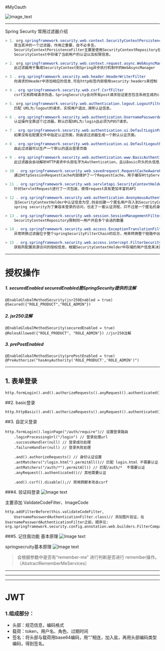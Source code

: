 #MyOauth

![image_text](https://img2018.cnblogs.com/blog/1580998/202001/1580998-20200106131330689-2043178712.png)

---
Spring Security 常用过滤器介绍
~~~ JAVA
> 1. org.springframework.security.web.context.SecurityContextPersistenceFilter
    首当其冲的一个过滤器，作用之重要，自不必多言。
    SecurityContextPersistenceFilter主要是使用SecurityContextRepository在session中保存或更新一个SecurityContext，并将SecurityContext给以后的过滤器使用，来为后续filter建立所需的上下文。
    SecurityContext中存储了当前用户的认证以及权限信息。

> 2. org.springframework.security.web.context.request.async.WebAsyncManagerIntegrationFilter
    此过滤器用于集成SecurityContext到Spring异步执行机制中的WebAsyncManager

> 3 . org.springframework.security.web.header.HeaderWriterFilter
    向请求的Header中添加相应的信息,可在http标签内部使用security:headers来控制

> 4 . org.springframework.security.web.csrf.CsrfFilter
    csrf又称跨域请求伪造，SpringSecurity会对所有post请求验证是否包含系统生成的csrf的token信息，如果不包含，则报错。起到防止csrf攻击的效果。

> 5. org.springframework.security.web.authentication.logout.LogoutFilter
    匹配 URL为/logout的请求，实现用户退出,清除认证信息。

> 6 . org.springframework.security.web.authentication.UsernamePasswordAuthenticationFilter
    认证操作全靠这个过滤器，默认匹配URL为/login且必须为POST请求。

> 7 . org.springframework.security.web.authentication.ui.DefaultLoginPageGeneratingFilter
    如果没有在配置文件中指定认证页面，则由该过滤器生成一个默认认证页面。

> 8 . org.springframework.security.web.authentication.ui.DefaultLogoutPageGeneratingFilter
    由此过滤器可以生产一个默认的退出登录页面

> 9 . org.springframework.security.web.authentication.www.BasicAuthenticationFilter
    此过滤器会自动解析HTTP请求中头部名字为Authentication，且以Basic开头的头信息。

> 10 . org.springframework.security.web.savedrequest.RequestCacheAwareFilter
    通过HttpSessionRequestCache内部维护了一个RequestCache，用于缓存HttpServletRequest

> 11 . org.springframework.security.web.servletapi.SecurityContextHolderAwareRequestFilter
    针对ServletRequest进行了一次包装，使得request具有更加丰富的API

> 12 . org.springframework.security.web.authentication.AnonymousAuthenticationFilter
    当SecurityContextHolder中认证信息为空,则会创建一个匿名用户存入到SecurityContextHolder中。
    spring security为了兼容未登录的访问，也走了一套认证流程，只不过是一个匿名的身份。

> 13 . org.springframework.security.web.session.SessionManagementFilter
    SecurityContextRepository限制同一用户开启多个会话的数量

> 14 . org.springframework.security.web.access.ExceptionTranslationFilter
    异常转换过滤器位于整个springSecurityFilterChain的后方，用来转换整个链路中出现的异常

> 15 . org.springframework.security.web.access.intercept.FilterSecurityInterceptor
    获取所配置资源访问的授权信息，根据SecurityContextHolder中存储的用户信息来决定其是否有权限。
~~~
---
# 授权操作
##### 1. securedEnabled securedEnabled是SpringSecurity提供的注解
~~~
@EnableGlobalMethodSecurity(jsr250Enabled = true)
@Secured({"ROLE_PRODUCT","ROLE_ADMIN"}) 
~~~

##### 2. jsr250注解
~~~
@EnableGlobalMethodSecurity(securedEnabled = true)
@RolesAllowed({"ROLE_PRODUCT", "ROLE_ADMIN"}) //jsr250注解
~~~

##### 3. prePostEnabled
~~~
@EnableGlobalMethodSecurity(prePostEnabled = true)
@PreAuthorize("hasAnyAuthority('ROLE_PRODUCT','ROLE_ADMIN')")
~~~

---
## 1. 表单登录 ##
~~~
http.formLogin().and().authorizeRequests().anyRequest().authenticated(); 
~~~
##2. basic登录
~~~
http.httpBasic().and().authorizeRequests().anyRequest().authenticated();
~~~

##3. 自定义登录
~~~
http.formLogin().loginPage("/auth/require")// 设置登录路由
    .loginProcessingUrl("/login") // 登录处理url
    .successHandler(null) // 登录成功处理
    .failureHandler(null) // 登录失败处理

    .and().authorizeRequests() // 身份认证设置
    .antMatchers("/login.html").permitAll()// 匹配 login.html 不需要认证
    .antMatchers("/auth/*").permitAll() // 匹配/auth/*  不需要认证
    .anyRequest().authenticated()// 其他需要认证

    .and().csrf().disable();// 禁用跨脚本攻击csrf
~~~

###4. 验证码登录
![Image text](https://img2018.cnblogs.com/blog/1580998/202001/1580998-20200107125258622-1037197645.png)

主要添加 ValidateCodeFilter、ImageCode
~~~
http.addFilterBefore(this.validateCodeFilter,
    UsernamePasswordAuthenticationFilter.class)// 添加图片验证，在UsernamePasswordAuthenticationFilter之前，顺序见: org.springframework.security.config.annotation.web.builders.FilterComparator.FilterComparator() 
~~~

###5. 记住我功能
基本原理
![Image text](https://img2018.cnblogs.com/blog/1580998/202001/1580998-20200107165220671-894516268.png)

springsecruity基本原理
![Image text](https://img2018.cnblogs.com/blog/1580998/202001/1580998-20200107165234881-1805567454.png)

>会根据参数中是否有“remember-me” 进行判断是否进行 remember操作。（AbstractRememberMeServices）


---
---
---

# JWT
### 1.组成部分：
- 头部：规范信息，编码格式
- 载荷：token，用户名、角色、过期时间
- 签名：将头部与载荷用base64编码，用“.”相连，加入盐，再用头部编码类型编码，得到签名。